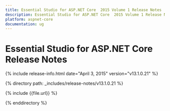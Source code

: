 ```yaml
---
title: Essential Studio for ASP.NET Core  2015 Volume 1 Release Notes  
description: Essential Studio for ASP.NET Core  2015 Volume 1 Release Notes  
platform: aspnet-core
documentation: ug
---
```


# Essential Studio for ASP.NET Core  Release Notes  

{% include release-info.html date="April 3, 2015"  version="v13.1.0.21" %} 


{% directory path: _includes/release-notes/v13.1.0.21 %}

{% include {{file.url}} %}

{% enddirectory %}
